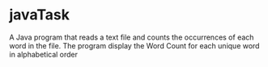 # javaTask
 A Java program that reads a text file and counts the occurrences of each word in the file. The program display the Word Count for each unique word in alphabetical order
